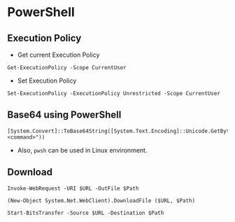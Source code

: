 # PowerShell

## Execution Policy
- Get current Execution Policy
```
Get-ExecutionPolicy -Scope CurrentUser
```

- Set Execution Policy
```
Set-ExecutionPolicy -ExecutionPolicy Unrestricted -Scope CurrentUser
```



## Base64 using PowerShell
```
[System.Convert]::ToBase64String([System.Text.Encoding]::Unicode.GetBytes("<command>"))
```
- Also, `pwsh` can be used in Linux environment.

## Download
```
Invoke-WebRequest -URI $URL -OutFile $Path
```
```
(New-Object System.Net.WebClient).DownloadFile ($URL, $Path)
```
```
Start-BitsTransfer -Source $URL -Destination $Path
```
